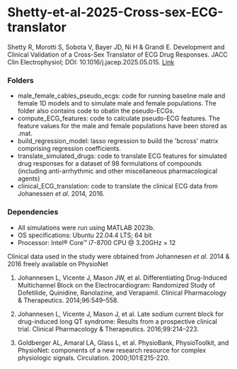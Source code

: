 # Shetty-et-al-2025-Cross-sex-ECG-translator

Shetty R, Morotti S, Sobota V, Bayer JD, Ni H & Grandi E. Development and Clinical Validation of a Cross-Sex Translator of ECG Drug Responses. JACC Clin Electrophysiol; DOI: 10.1016/j.jacep.2025.05.015. [Link](https://www.jacc.org/doi/10.1016/j.jacep.2025.05.015)

### Folders
+ male_female_cables_pseudo_ecgs: code for running baseline male and female 1D models and to simulate male and female populations. The folder also contains code to obatin the pseudo-ECGs.
+ compute_ECG_features: code to calculate pseudo-ECG features. The feature values for the male and female populations have been stored as .mat.
+ build_regression_model: lasso regression to build the 'bcross' matrix comprising regression coefficients.
+ translate_simulated_drugs: code to translate ECG features for simulated drug responses for a dataset of 98 formulations of compounds (including anti-arrhythmic and other miscellaneous pharmacological agents)
+ clinical_ECG_translation: code to translate the clinical ECG data from Johanessen *et al.* 2014, 2016.

### Dependencies
+ All simulations were run using MATLAB 2023b.
+ OS specifications: Ubuntu 22.04.4 LTS; 64 bit
+ Processor: Intel® Core™ i7-8700 CPU @ 3.20GHz × 12

Clinical data used in the study were obtained from Johannesen *et al.* 2014 & 2016 freely available on PhysioNet
1.	Johannesen L, Vicente J, Mason JW, et al. Differentiating Drug-Induced Multichannel Block on the Electrocardiogram: Randomized Study of Dofetilide, Quinidine, Ranolazine, and Verapamil. Clinical Pharmacology & Therapeutics. 2014;96:549–558.

2.	Johannesen L, Vicente J, Mason J, et al. Late sodium current block for drug-induced long QT syndrome: Results from a prospective clinical trial. Clinical Pharmacology & Therapeutics. 2016;99:214–223.

3.	Goldberger AL, Amaral LA, Glass L, et al. PhysioBank, PhysioToolkit, and PhysioNet: components of a new research resource for complex physiologic signals. Circulation. 2000;101:E215-220.
